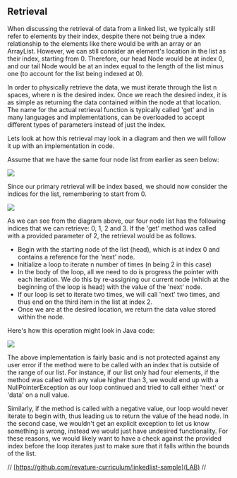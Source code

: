 ## Retrieval

When discussing the retrieval of data from a linked list, we typically still refer to elements by their index, despite there not being true a index relationship to the elements like there would be with an array or an ArrayList. However, we can still consider an element's location in the list as their index, starting from 0. Therefore, our head Node would be at index 0, and our tail Node would be at an index equal to the length of the list minus one (to account for the list being indexed at 0).

In order to physically retrieve the data, we must iterate through the list n spaces, where n is the desired index. Once we reach the desired index, it is as simple as returning the data contained within the node at that location. The name for the actual retrieval function is typically called 'get' and in many languages and implementations, can be overloaded to accept different types of parameters instead of just the index.

Lets look at how this retrieval may look in a diagram and then we will follow it up with an implementation in code.

Assume that we have the same four node list from earlier as seen below:

<img src="./images/insertion-3.png">

Since our primary retrieval will be index based, we should now consider the indices for the list, remembering to start from 0.

<img src="./images/indices.png">

As we can see from the diagram above, our four node list has the following indices that we can retrieve: 0, 1, 2 and 3. If the 'get' method was called with a provided parameter of 2, the retrieval would be as follows.

- Begin with the starting node of the list (head), which is at index 0 and contains a reference for the 'next' node.
- Initialize a loop to iterate n number of times (n being 2 in this case)
- In the body of the loop, all we need to do is progress the pointer with each iteration. We do this by re-assigning our current node (which at the beginning of the loop is head) with the value of the 'next' node.
- If our loop is set to iterate two times, we will call 'next' two times, and thus end on the third item in the list at index 2.
- Once we are at the desired location, we return the data value stored within the node.

Here's how this operation might look in Java code:

<img src="./images/retrieval.png">

The above implementation is fairly basic and is not protected against any user error if the method were to be called with an index that is outside of the range of our list. For instance, if our list only had four elements, if the method was called with any value higher than 3, we would end up with a NullPointerException as our loop continued and tried to call either 'next' or 'data' on a null value.

Similarly, if the method is called with a negative value, our loop would never iterate to begin with, thus leading us to return the value of the head node. In the second case, we wouldn't get an explicit exception to let us know something is wrong, instead we would just have undesired functionality. For these reasons, we would likely want to have a check against the provided index before the loop iterates just to make sure that it falls within the bounds of the list.

// [https://github.com/revature-curriculum/linkedlist-sample](LAB) //